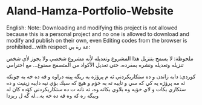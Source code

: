 # Aland-Hamza-Portfolio-Website
English:
Note: Downloading and modifying this project is not allowed because this is a personal project and no one is allowed to download and modify and publish on their own, even Editing codes from the browser is prohibited...with respect
عة رة بي:

ملحوظة: لا يسمح بتنزيل هذا المشروع وتعديله لأنه مشروع شخصي ولا يجوز لأي شخص تنزيله وتعديله ونشره بمفرده، حتى تعديل الأكواد من المتصفح ممنوع... مع احترامي

كوردي:
دابه زاندن و ده ستكاريكردني ئه م پرؤژه يه ريگه پينه دراوه و قه ده خه يه چونكه ئه مه پرؤژه يه كي كه سي و تايبه ته به خؤم و هيچ كه سيك بؤي نيه دايبه زينيت و ده ستكاري بكات و لاي خؤيه وه بلاوي بكاته وه، ته نانه ت ده ستكاريكردني كؤده كان له ويبگه ره كه وه قه ده خه يه...له گه ل ريزدا
